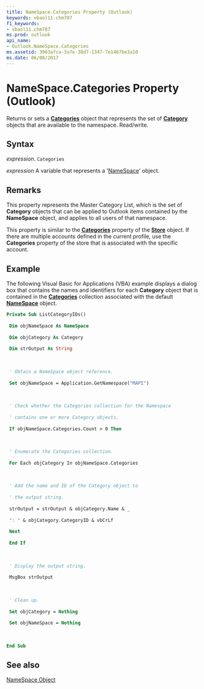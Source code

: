 ```yaml
---
title: NameSpace.Categories Property (Outlook)
keywords: vbaol11.chm787
f1_keywords:
- vbaol11.chm787
ms.prod: outlook
api_name:
- Outlook.NameSpace.Categories
ms.assetid: 3963afca-3a7e-38d7-1347-7e1467be3a10
ms.date: 06/08/2017
---
```



# NameSpace.Categories Property (Outlook)

Returns or sets a  **[Categories](Outlook.Categories.md)** object that represents the set of **[Category](Outlook.Category.md)** objects that are available to the namespace. Read/write.


## Syntax

 _expression_. `Categories`

 _expression_ A variable that represents a '[NameSpace](Outlook.NameSpace.md)' object.


## Remarks

This property represents the Master Category List, which is the set of  **Category** objects that can be applied to Outlook items contained by the **NameSpace** object, and applies to all users of that namespace.

This property is similar to the  **[Categories](Outlook.Store.Categories.md)** property of the **[Store](Outlook.Store.md)** object. If there are multiple accounts defined in the current profile, use the **Categories** property of the store that is associated with the specific account.


## Example

The following Visual Basic for Applications (VBA) example displays a dialog box that contains the names and identifiers for each  **Category** object that is contained in the **[Categories](Outlook.NameSpace.Categories.md)** collection associated with the default **[NameSpace](Outlook.NameSpace.md)** object.


```vb
Private Sub ListCategoryIDs() 
 
 Dim objNameSpace As NameSpace 
 
 Dim objCategory As Category 
 
 Dim strOutput As String 
 
 
 
 ' Obtain a NameSpace object reference. 
 
 Set objNameSpace = Application.GetNamespace("MAPI") 
 
 
 
 ' Check whether the Categories collection for the Namespace 
 
 ' contains one or more Category objects. 
 
 If objNameSpace.Categories.Count > 0 Then 
 
 
 
 ' Enumerate the Categories collection. 
 
 For Each objCategory In objNameSpace.Categories 
 
 
 
 ' Add the name and ID of the Category object to 
 
 ' the output string. 
 
 strOutput = strOutput & objCategory.Name & _ 
 
 ": " & objCategory.CategoryID & vbCrLf 
 
 Next 
 
 End If 
 
 
 
 ' Display the output string. 
 
 MsgBox strOutput 
 
 
 
 ' Clean up. 
 
 Set objCategory = Nothing 
 
 Set objNameSpace = Nothing 
 
 
 
End Sub
```


## See also


[NameSpace Object](Outlook.NameSpace.md)

